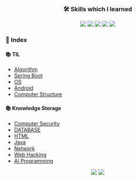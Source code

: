 ### <p align="center">:hammer_and_wrench: Skills which I learned</p>
<p align="center">
<img src="https://img.shields.io/badge/PYTHON-0696D7?style=for-the-badge&logo=Python&logoColor=black"> <img src="https://img.shields.io/badge/Java-FF0000?style=for-the-badge&logo=Java&logoColor="> <img src="https://img.shields.io/badge/MYSQL-000000?style=for-the-badge&logo=mysql&logoColor=skyblue"> <img src="https://img.shields.io/badge/C++-E8E8E8?style=for-the-badge&logo=Cplusplus&logoColor=black"> <img src="https://img.shields.io/badge/SpringBoot-6DB33F?style=for-the-badge&logo=Springboot&logoColor=white">   


### :bookmark_tabs:  Index
#### :books: TIL  
  - [Algorithm](https://github.com/Jinseop-Sim/PNU-Algorithm-Study)
  - [Spring Boot](https://github.com/Jinseop-Sim/-2022-Winter-Spring-Boot)  
  - [OS](https://github.com/Jinseop-Sim/PNU-Operating-System)
  - [Android](https://github.com/Jinseop-Sim/PNU-Kotlin-Android-)
  - [Computer Structure](https://github.com/Jinseop-Sim/PNU-Computer-Structure)
  
#### :books: Knowledge Storage  
  - [Computer Security](https://github.com/Jinseop-Sim/PNU-Computer-Security)  
  - [DATABASE](https://github.com/Jinseop-Sim/PNU-Database)  
  - [HTML](https://github.com/Jinseop-Sim/HTML)  
  - [Java](https://github.com/Jinseop-Sim/PNU-Java)  
  - [Network](https://github.com/Jinseop-Sim/PNU-Network-Study)  
  - [Web Hacking](https://github.com/Jinseop-Sim/Web-Hacking-Study)  
  - [AI Programming](https://github.com/Jinseop-Sim/PNU-AI-Programming)
<p align=center>
<img src="https://github-readme-stats.vercel.app/api?username=Jinseop-Sim&show_icons=true&theme=gruvbox&hide=["issues"]">  
<img src="http://mazassumnida.wtf/api/v2/generate_badge?boj=dmdlzm123">
</p>

